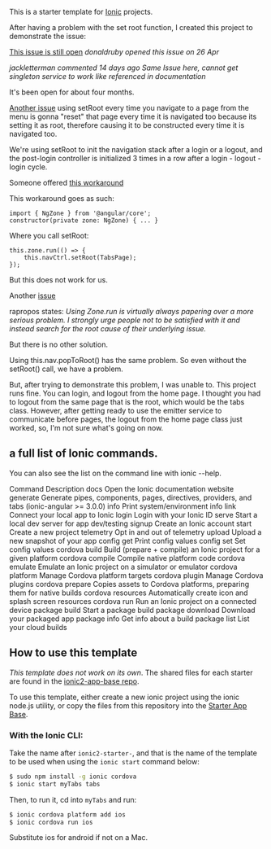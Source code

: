This is a starter template for [Ionic](http://ionicframework.com/docs/) projects.

After having a problem with the set root function, I created this project to demonstrate the issue:

[This issue is still open](https://github.com/ionic-team/ionic-app-scripts/issues/919)
*donaldruby opened this issue on 26 Apr*

*jackletterman commented 14 days ago
Same Issue here, cannot get singleton service to work like referenced in documentation*

It's been open for about four months.

[Another issue](https://github.com/ionic-team/ionic/issues/5960)
using setRoot every time you navigate to a page from the menu is gonna "reset" that page every time it is navigated too because its setting it as root, therefore causing it to be constructed every time it is navigated too.

We're using setRoot to init the navigation stack after a login or a logout, and the post-login controller is initialized 3 times in a row after a login - logout - login cycle.

Someone offered [this workaround](https://forum.ionicframework.com/t/after-setroot-tabspage-the-default-tab-page-appears-twice/71770/10)

This workaround goes as such:
```
import { NgZone } from '@angular/core';
constructor(private zone: NgZone) { ... }
```
Where you call setRoot:
```
this.zone.run(() => {
    this.navCtrl.setRoot(TabsPage);
});
```

But this does not work for us.

Another [issue](https://github.com/ionic-team/ionic/issues/9401)

rapropos states: *Using Zone.run is virtually always papering over a more serious problem. I strongly urge people not to be satisfied with it and instead search for the root cause of their underlying issue.*

But there is no other solution.

Using this.nav.popToRoot() has the same problem.
So even without the setRoot() call, we have a problem.

But, after trying to demonstrate this problem, I was unable to.
This project runs fine.
You can login, and logout from the home page.
I thought you had to logout from the same page that is the root, which would be the tabs class.
However, after getting ready to use the emitter service to communicate before pages, the logout from the home page class just worked, so, I'm not sure what's going on now.


## a full list of Ionic commands. 
You can also see the list on the command line with ionic --help.

Command	Description
docs	Open the Ionic documentation website
generate	Generate pipes, components, pages, directives, providers, and tabs (ionic-angular >= 3.0.0)
info	Print system/environment info
link	Connect your local app to Ionic
login	Login with your Ionic ID
serve	Start a local dev server for app dev/testing
signup	Create an Ionic account
start	Create a new project
telemetry	Opt in and out of telemetry
upload	Upload a new snapshot of your app
config get	Print config values
config set	Set config values
cordova build	Build (prepare + compile) an Ionic project for a given platform
cordova compile	Compile native platform code
cordova emulate	Emulate an Ionic project on a simulator or emulator
cordova platform	Manage Cordova platform targets
cordova plugin	Manage Cordova plugins
cordova prepare	Copies assets to Cordova platforms, preparing them for native builds
cordova resources	Automatically create icon and splash screen resources
cordova run	Run an Ionic project on a connected device
package build	Start a package build
package download	Download your packaged app
package info	Get info about a build
package list	List your cloud builds


## How to use this template

*This template does not work on its own*. The shared files for each starter are found in the [ionic2-app-base repo](https://github.com/ionic-team/ionic2-app-base).

To use this template, either create a new ionic project using the ionic node.js utility, or copy the files from this repository into the [Starter App Base](https://github.com/ionic-team/ionic2-app-base).

### With the Ionic CLI:

Take the name after `ionic2-starter-`, and that is the name of the template to be used when using the `ionic start` command below:

```bash
$ sudo npm install -g ionic cordova
$ ionic start myTabs tabs
```

Then, to run it, cd into `myTabs` and run:

```bash
$ ionic cordova platform add ios
$ ionic cordova run ios
```

Substitute ios for android if not on a Mac.

